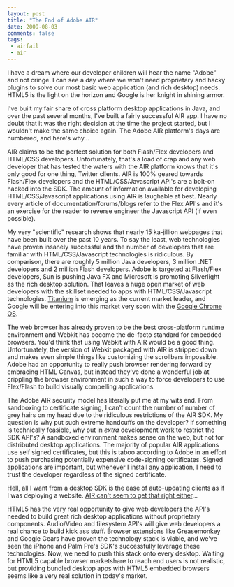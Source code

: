 ```yaml
---
layout: post
title: "The End of Adobe AIR"
date: 2009-08-03
comments: false
tags:
 - airfail
 - air
---
```





I have a dream where our developer children will hear the name "Adobe" and not cringe. I can see a day where we won't need proprietary and hacky plugins to solve our most basic web application (and rich desktop) needs. HTML5 is the light on the horizon and Google is her knight in shining armor.


I've built my fair share of cross platform desktop applications in Java, and over the past several months, I've built a fairly successful AIR app. I have no doubt that it was the right decision at the time the project started, but I wouldn't make the same choice again. The Adobe AIR platform's days are numbered, and here's why...


AIR claims to be the perfect solution for both Flash/Flex developers and HTML/CSS developers. Unfortunately, that's a load of crap and any web developer that has tested the waters with the AIR platform knows that it's only good for one thing, Twitter clients. AIR is 100% geared towards Flash/Flex developers and the HTML/CSS/Javascript API's are a bolt-on hacked into the SDK. The amount of information available for developing HTML/CSS/Javascript applications using AIR is laughable at best. Nearly every article of documentation/forums/blogs refer to the Flex API's and it's an exercise for the reader to reverse engineer the Javascript API (if even possible).


My very "scientific" research shows that nearly 15 ka-jillion webpages that have been built over the past 10 years. To say the least, web technologies have proven insanely successful and the number of developers that are familiar with HTML/CSS/Javascript technologies is ridiculous. By comparison, there are roughly 5 million Java developers, 3 million .NET developers and 2 million Flash developers. Adobe is targeted at Flash/Flex developers, Sun is pushing Java FX and Microsoft is promoting Silverlight as the rich desktop solution. That leaves a huge open market of web developers with the skillset needed to apps with HTML/CSS/Javascript technologies. [Titanium](http://titaniumapp.com/) is emerging as the current market leader, and Google will be entering into this market very soon with the [Google Chrome OS](http://googleblog.blogspot.com/2009/07/introducing-google-chrome-os.html).


The web browser has already proven to be the best cross-platform runtime environment and Webkit has become the de-facto standard for embedded browsers. You'd think that using Webkit with AIR would be a good thing. Unfortunately, the version of Webkit packaged with AIR is stripped down and makes even simple things like customizing the scrollbars impossible. Adobe had an opportunity to really push browser rendering forward by embracing HTML Canvas, but instead they've done a wonderful job at crippling the browser environment in such a way to force developers to use Flex/Flash to build visually compelling applications.


The Adobe AIR security model has literally put me at my wits end. From sandboxing to certificate signing, I can't count the number of number of grey hairs on my head due to the ridiculous restrictions of the AIR SDK. My question is why put such extreme handcuffs on the developer? If something is technically feasible, why put in *extra* development work to restrict the SDK API's? A sandboxed environment makes sense on the web, but not for distributed desktop applications. The majority of popular AIR applications use self signed certificates, but this is taboo according to Adobe in an effort to push purchasing potentially expensive code-signing certificates. Signed applications are important, but whenever I install any application, I need to trust the developer regardless of the signed certificate.


Hell, all I want from a desktop SDK is the ease of auto-updating clients as if I was deploying a website. [AIR can't seem to get that right either](http://forums.adobe.com/thread/462791)...


HTML5 has the very real opportunity to give web developers the API's needed to build great rich desktop applications without proprietary components. Audio/Video and filesystem API's will give web developers a real chance to build kick ass stuff. Browser extensions like Greasemonkey and Google Gears have proven the technology stack is viable, and we've seen the iPhone and Palm Pre's SDK's successfully leverage these technologies. Now, we need to push this stack onto every desktop. Waiting for HTML5 capable browser marketshare to reach end users is not realistic, but providing bundled desktop apps with HTML5 embedded browsers seems like a very real solution in today's market.
